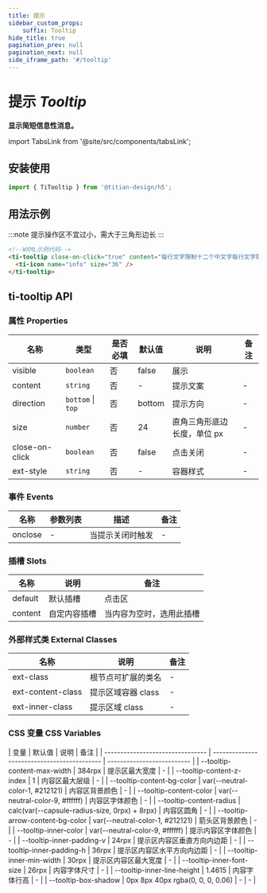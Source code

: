```yaml
---
title: 提示
sidebar_custom_props: 
    suffix: Tooltip
hide_title: true
pagination_prev: null
pagination_next: null
side_iframe_path: '#/tooltip'
---
```

# 提示 _Tooltip_

**显示简短信息性消息。**

import TabsLink from '@site/src/components/tabsLink';

<TabsLink id="ti-tooltip-api" />

## 安装使用

```js showLineNumbers
import { TiTooltip } from '@titian-design/h5';
```

## 用法示例

:::note
提示操作区不宜过小，需大于三角形边长
:::
  
```html showLineNumbers
<!--WXML示例代码-->
<ti-tooltip close-on-click="true" content="每行文字限制十二个中文字每行文字限制十二个中文字每行文字限制十二个中文字">
  <ti-icon name="info" size="36" />
</ti-tooltip>
```

## ti-tooltip API

### 属性 **Properties**

| 名称         | 类型              | 是否必填 | 默认值 | 说明                        | 备注 |
| ------------ | ----------------- | -------- | ------ | --------------------------- | ---- |
| visible      | `boolean`         | 否       | false  | 展示                        |      |
| content      | `string`          | 否       | -      | 提示文案                    | -    |
| direction    | `bottom` \| `top` | 否       | bottom | 提示方向                    | -    |
| size         | `number`          | 否       | 24     | 直角三角形底边长度，单位 px | -    |
| close-on-click | `boolean`         | 否       | false  | 点击关闭                    | -    |
| ext-style     | `string`          | 否       | -      | 容器样式                    | -    |

### 事件 **Events**

| 名称      | 参数列表 | 描述                               | 备注 |
| --------- | -------- | ---------------------------------- | ---- |
| onclose   | -        | 当提示关闭时触发 | -    |

### 插槽 **Slots**

| 名称    | 说明     | 备注   |
| ------- | -------- | ------ |
| default | 默认插槽 | 点击区 |
| content | 自定内容插槽 | 当内容为空时，选用此插槽 |

### 外部样式类 **External Classes**

| 名称            | 说明               | 备注 |
| --------------- | ------------------ | ---- |
| ext-class        | 根节点可扩展的类名 | -    |
| ext-content-class | 提示区域容器 class | -    |
| ext-inner-class   | 提示区域 class     | -    |

### CSS 变量 **CSS Variables**

| 变量                             | 默认值                                      | 说明                       | 备注 |
| -------------------------------- | ------------------------------------------- | -------------------------- |
| --tooltip-content-max-width      | 384rpx                                       | 提示区最大宽度             | -    |
| --tooltip-content-z-index        | 1                                           | 内容区最大层级             | -    |
| --tooltip-content-bg-color       | var(--neutral-color-1, #212121)             | 内容区背景颜色             | -    |
| --tooltip-content-color          | var(--neutral-color-9, #ffffff)             | 内容区字体颜色             | -    |
| --tooltip-content-radius         | calc(var(--capsule-radius-size, 0rpx) + 8rpx) | 内容区圆角                 | -    |
| --tooltip-arrow-content-bg-color | var(--neutral-color-1, #212121)             | 箭头区背景颜色             | -    |
| --tooltip-inner-color            | var(--neutral-color-9, #ffffff)             | 提示内容区字体颜色         | -    |
| --tooltip-inner-padding-v        | 24rpx                                        | 提示区内容区垂直方向内边距 | -    |
| --tooltip-inner-padding-h        | 36rpx                                        | 提示区内容区水平方向内边距 | -    |
| --tooltip-inner-min-width        | 30rpx                                        | 提示区内容区最大宽度       | -    |
| --tooltip-inner-font-size        | 26rpx                                        | 内容字体尺寸               | -    |
| --tooltip-inner-line-height      | 1.4615                                      | 内容字体行高               | -    |
| --tooltip-box-shadow             | 0px 8px 40px rgba(0, 0, 0, 0.06)            | - | - |

